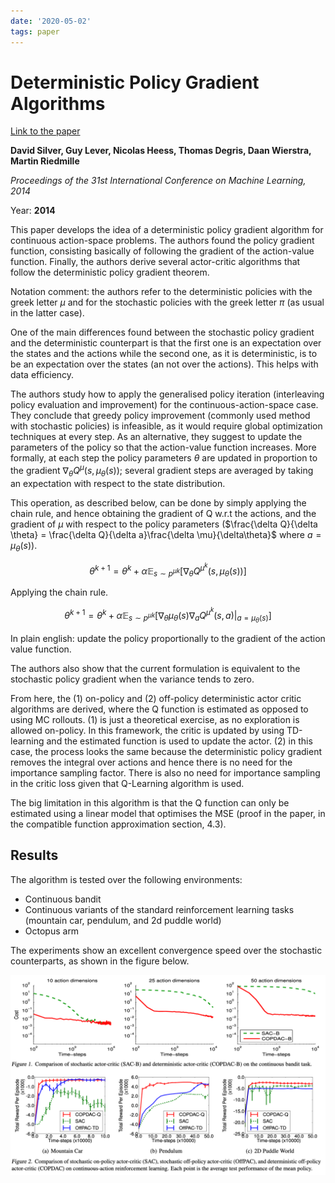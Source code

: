 ```yaml
---
date: '2020-05-02'
tags: paper
---
```

# Deterministic Policy Gradient Algorithms

[Link to the paper](http://proceedings.mlr.press/v32/silver14.pdf)

**David Silver, Guy Lever, Nicolas Heess, Thomas Degris, Daan Wierstra, Martin Riedmille**

*Proceedings of the 31st International Conference on Machine Learning, 2014*

Year: **2014**

This paper develops the idea of a deterministic policy gradient algorithm for continuous action-space problems. The authors found the policy gradient function, consisting basically of following the gradient of the action-value function. Finally, the authors derive several actor-critic algorithms that follow the deterministic policy gradient theorem.

Notation comment: the authors refer to the deterministic policies with the greek letter $\mu$ and for the stochastic policies with the greek letter $\pi$ (as usual in the latter case).

One of the main differences found between the stochastic policy gradient and the deterministic counterpart is that the first one is an expectation over the states and the actions while the second one, as it is deterministic, is to be an expectation over the states (an not over the actions). This helps with data efficiency.

The authors study how to apply the generalised policy iteration (interleaving policy evaluation and improvement) for the continuous-action-space case. They conclude that greedy policy improvement (commonly used method with stochastic policies) is infeasible, as it would require global optimization techniques at every step. As an alternative, they suggest to update the parameters of the policy so that the action-value function increases. More formally, at each step the policy parameters $\theta$ are updated in proportion to the gradient $\nabla_\theta Q^\mu (s,\mu_\theta(s))$; several gradient steps are averaged by taking an expectation with respect to the state distribution.

This operation, as described below, can be done by simply applying the chain rule, and hence obtaining the gradient of Q w.r.t the actions, and the gradient of $\mu$ with respect to the policy parameters ($\frac{\delta Q}{\delta \theta} = \frac{\delta Q}{\delta a}\frac{\delta \mu}{\delta\theta}$ where $a=\mu_\theta(s)$).

$$\theta^{k+1} = \theta^{k} + \alpha\mathbb{E}_{s\sim {{p^\mu}^k}}\left[\nabla_\theta Q^{\mu^k}(s,\mu_\theta(s))\right]$$

Applying the chain rule.

$$\theta^{k+1} = \theta^{k} + \alpha\mathbb{E}_{s\sim {{p^\mu}^k}}\left[\nabla_\theta\mu_\theta(s)\nabla_a Q^{\mu^k}(s,a)|_{a=\mu_\theta(s)}\right]$$

In plain english: update the policy proportionally to the gradient of the action value function.

The authors also show that the current formulation is equivalent to the stochastic policy gradient when the variance tends to zero.

From here, the (1) on-policy and (2) off-policy deterministic actor critic algorithms are derived, where the Q function is estimated as opposed to using MC rollouts. (1) is just a theoretical exercise, as no exploration is allowed on-policy. In this framework, the critic is updated by using TD-learning and the estimated function is used to update the actor. (2) in this case, the process looks the same because the deterministic policy gradient removes the integral over actions and hence there is no need for the importance sampling factor. There is also no need for importance sampling in the critic loss given that Q-Learning algorithm is used.

The big limitation in this algorithm is that the Q function can only be estimated using a linear model that optimises the MSE (proof in the paper, in the compatible function approximation section, 4.3).

## Results
The algorithm is tested over the following environments:
- Continuous bandit
- Continuous variants of the standard reinforcement learning tasks (mountain car, pendulum, and 2d puddle world)
- Octopus arm

The experiments show an excellent convergence speed over the stochastic counterparts, as shown in the figure below.

![](assets/silver2014/dpg-results.png)